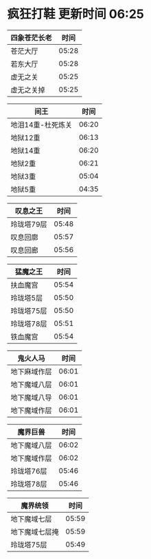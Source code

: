 # 疯狂打鞋 更新时间 06:25

| 四象苍茫长老   | 时间    |
|--------|-------|
| 苍茫大厅 | 05:28 |
| 若东大厅 | 05:28 |
| 虚无之关 | 05:25 |
| 虚无之关掉 | 05:25 |

| 间王   | 时间    |
|--------|-------|
| 地泪14重-杜死炼关 | 06:20 |
| 地狱12重 | 06:13 |
| 地狱14重 | 06:20 |
| 地狱2重 | 06:21 |
| 地狱3重 | 05:04 |
| 地狱5重 | 04:35 |

| 叹息之王   | 时间    |
|--------|-------|
| 玲珑塔79层 | 05:48 |
| 叹息回廓 | 05:57 |
| 叹息回廊 | 05:56 |

| 猛魔之王   | 时间    |
|--------|-------|
| 扶血魔宫 | 05:54 |
| 玲珑塔5层 | 05:50 |
| 玲珑塔75层 | 05:50 |
| 玲珑塔78层 | 05:51 |
| 铁血魔宫 | 05:54 |

| 鬼火人马   | 时间    |
|--------|-------|
| 地下麻域作层 | 06:01 |
| 地下魔域八层 | 06:01 |
| 地下魔域八导 | 06:01 |
| 地下魔域作层 | 06:01 |

| 魔界巨兽   | 时间    |
|--------|-------|
| 地下魔域八层 | 06:02 |
| 地下魔域作层 | 06:02 |
| 玲珑塔76层 | 05:46 |
| 玲珑塔78层 | 05:46 |

| 魔界统领   | 时间    |
|--------|-------|
| 地下魔域七层 | 05:59 |
| 地下魔域七层掩 | 05:59 |
| 玲珑塔75层 | 05:49 |